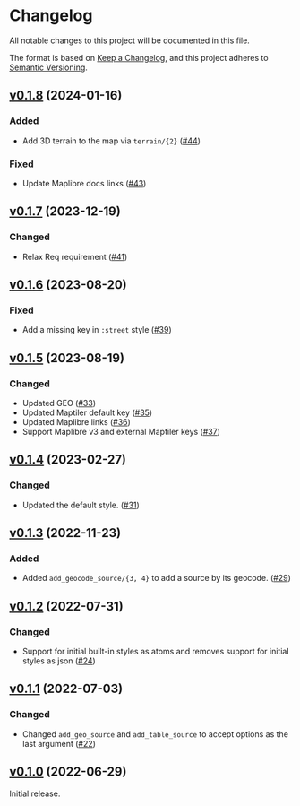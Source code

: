 # Changelog

All notable changes to this project will be documented in this file.

The format is based on [Keep a Changelog](https://keepachangelog.com/en/1.0.0/),
and this project adheres to [Semantic Versioning](https://semver.org/spec/v2.0.0.html).

## [v0.1.8](https://github.com/livebook-dev/maplibre/tree/v0.1.8) (2024-01-16)

### Added

* Add 3D terrain to the map via `terrain/{2}`  ([#44](https://github.com/livebook-dev/maplibre/pull/44))

### Fixed

* Update Maplibre docs links ([#43](https://github.com/livebook-dev/maplibre/pull/43))

## [v0.1.7](https://github.com/livebook-dev/maplibre/tree/v0.1.7) (2023-12-19)

### Changed

* Relax Req requirement ([#41](https://github.com/livebook-dev/maplibre/pull/41))

## [v0.1.6](https://github.com/livebook-dev/maplibre/tree/v0.1.6) (2023-08-20)

### Fixed

* Add a missing key in `:street` style ([#39](https://github.com/livebook-dev/maplibre/pull/39))

## [v0.1.5](https://github.com/livebook-dev/maplibre/tree/v0.1.5) (2023-08-19)

### Changed

* Updated GEO ([#33](https://github.com/livebook-dev/maplibre/pull/33))
* Updated Maptiler default key ([#35](https://github.com/livebook-dev/maplibre/pull/35))
* Updated Maplibre links ([#36](https://github.com/livebook-dev/maplibre/pull/36))
* Support Maplibre v3 and external Maptiler keys ([#37](https://github.com/livebook-dev/maplibre/pull/37))

## [v0.1.4](https://github.com/livebook-dev/maplibre/tree/v0.1.4) (2023-02-27)

### Changed

* Updated the default style. ([#31](https://github.com/livebook-dev/maplibre/pull/31))

## [v0.1.3](https://github.com/livebook-dev/maplibre/tree/v0.1.3) (2022-11-23)

### Added

* Added `add_geocode_source/{3, 4}` to add a source by its geocode. ([#29](https://github.com/livebook-dev/maplibre/pull/29))

## [v0.1.2](https://github.com/livebook-dev/maplibre/tree/v0.1.2) (2022-07-31)

### Changed

* Support for initial built-in styles as atoms and removes support for initial styles as json ([#24](https://github.com/livebook-dev/maplibre/pull/24))

## [v0.1.1](https://github.com/livebook-dev/maplibre/tree/v0.1.1) (2022-07-03)

### Changed

* Changed `add_geo_source` and `add_table_source` to accept options as the last argument ([#22](https://github.com/livebook-dev/maplibre/pull/22))

## [v0.1.0](https://github.com/livebook-dev/maplibre/tree/v0.1.0) (2022-06-29)

Initial release.
